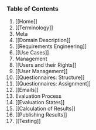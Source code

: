 ### Table of Contents

1. [[Home]]
1. [[Terminology]]
1. Meta
  1. [[Domain Description]]
  1. [[Requirements Engineering]]
  1. [[Use Cases]]
1. Management
  1. [[Users and their Rights]]
  1. [[User Management]]
  1. [[Questionnaires: Structure]]
  1. [[Questionnaires: Assignment]]
  1. [[Emails]]
1. Evaluation Process
  1. [[Evaluation States]]
  1. [[Calculation of Results]]
  1. [[Publishing Results]]
1. [[Testing]]